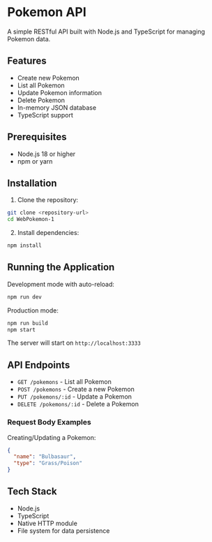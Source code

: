 # Pokemon API

A simple RESTful API built with Node.js and TypeScript for managing Pokemon data.

## Features

- Create new Pokemon
- List all Pokemon
- Update Pokemon information
- Delete Pokemon
- In-memory JSON database
- TypeScript support

## Prerequisites

- Node.js 18 or higher
- npm or yarn

## Installation

1. Clone the repository:
```bash
git clone <repository-url>
cd WebPokemon-1
```

2. Install dependencies:
```bash
npm install
```

## Running the Application

Development mode with auto-reload:
```bash
npm run dev
```

Production mode:
```bash
npm run build
npm start
```

The server will start on `http://localhost:3333`

## API Endpoints

- `GET /pokemons` - List all Pokemon
- `POST /pokemons` - Create a new Pokemon
- `PUT /pokemons/:id` - Update a Pokemon
- `DELETE /pokemons/:id` - Delete a Pokemon

### Request Body Examples

Creating/Updating a Pokemon:
```json
{
  "name": "Bulbasaur",
  "type": "Grass/Poison"
}
```

## Tech Stack

- Node.js
- TypeScript
- Native HTTP module
- File system for data persistence
